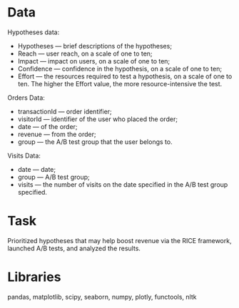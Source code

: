 # Data

Hypotheses data:
- Hypotheses — brief descriptions of the hypotheses;
- Reach — user reach, on a scale of one to ten;
- Impact — impact on users, on a scale of one to ten;
- Confidence — confidence in the hypothesis, on a scale of one to ten;
- Effort — the resources required to test a hypothesis, on a scale of one to ten. The higher the Effort value, the more resource-intensive the test.

Orders Data:
- transactionId — order identifier;
- visitorId — identifier of the user who placed the order;
- date — of the order;
- revenue — from the order;
- group — the A/B test group that the user belongs to.

Visits Data:
- date — date;
- group — A/B test group;
- visits — the number of visits on the date specified in the A/B test group specified.

# Task

Prioritized hypotheses that may help boost revenue via the RICE framework, launched A/B tests, and analyzed the results. 

# Libraries

pandas, matplotlib, scipy, seaborn, numpy, plotly, functools, nltk
